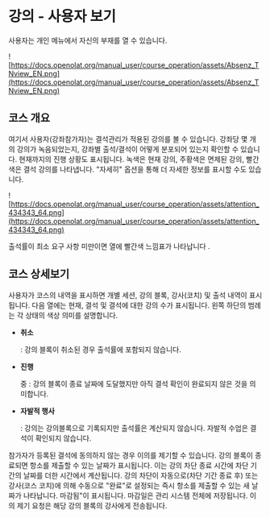 # 강의 - 사용자 보기

사용자는 개인 메뉴에서 자신의 부재를 열 수 있습니다.

![https://docs.openolat.org/manual_user/course_operation/assets/Absenz_TNview_EN.png](https://docs.openolat.org/manual_user/course_operation/assets/Absenz_TNview_EN.png)

## 코스 개요

여기서 사용자(강좌참가자)는 결석관리가 적용된 강의를 볼 수 있습니다. 강좌당 몇 개의 강의가 녹음되었는지, 강좌별 출석/결석이 어떻게 분포되어 있는지 확인할 수 있습니다. 현재까지의 진행 상황도 표시됩니다. 녹색은 현재 강의, 주황색은 면제된 강의, 빨간색은 결석 강의를 나타냅니다. "자세히" 옵션을 통해 더 자세한 정보를 표시할 수도 있습니다.

![https://docs.openolat.org/manual_user/course_operation/assets/attention_434343_64.png](https://docs.openolat.org/manual_user/course_operation/assets/attention_434343_64.png)

출석률이 최소 요구 사항 미만이면 열에 빨간색 느낌표가 나타납니다 .

## 코스 상세보기

사용자가 코스의 내역을 표시하면 개별 세션, 강의 블록, 강사(코치) 및 출석 내역이 표시됩니다. 다음 열에는 현재, 결석 및 결석에 대한 강의 수가 표시됩니다. 왼쪽 하단의 범례는 각 상태의 색상 의미를 설명합니다.

- **취소**
    
    : 강의 블록이 취소된 경우 출석률에 포함되지 않습니다.
    
- **진행**
    
    중 : 강의 블록이 종료 날짜에 도달했지만 아직 결석 확인이 완료되지 않은 것을 의미합니다.
    
- **자발적 행사**
    
    : 강의는 강의블록으로 기록되지만 출석률은 계산되지 않습니다. 자발적 수업은 결석이 확인되지 않습니다.
    

참가자가 등록된 결석에 동의하지 않는 경우 이의를 제기할 수 있습니다. 강의 블록이 종료되면 항소를 제출할 수 있는 날짜가 표시됩니다. 이는 강의 차단 종료 시간에 차단 기간의 날짜를 더한 시간에서 계산됩니다. 강의 차단이 자동으로(차단 기간 종료 후) 또는 강사(코스 코치)에 의해 수동으로 "완료"로 설정되는 즉시 항소를 제출할 수 있는 새 날짜가 나타납니다. 마감됨"이 표시됩니다. 마감일은 관리 시스템 전체에 저장됩니다. 이의 제기 요청은 해당 강의 블록의 강사에게 전송됩니다.